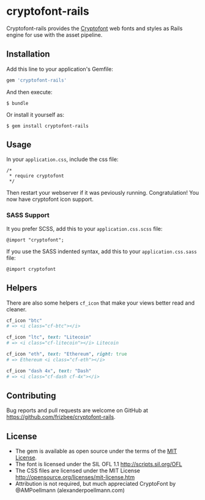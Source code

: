 # cryptofont-rails

Cryptofont-rails provides the [Cryptofont](https://cryptofont.com/) web fonts and styles as Rails engine for use with the asset pipeline.

## Installation

Add this line to your application's Gemfile:

```ruby
gem 'cryptofont-rails'
```

And then execute:

    $ bundle

Or install it yourself as:

    $ gem install cryptofont-rails

## Usage

In your `application.css`, include the css file:
```
/*
 * require cryptofont
 */
```
Then restart your webserver if it was peviously running.
Congratulation! You now have cryptofont icon support.

### SASS Support
It you prefer SCSS, add this to your `application.css.scss` file:
```
@import "cryptofont";
```
If you use the SASS indented syntax, add this to your `application.css.sass` file:
```
@import cryptofont
```

## Helpers
There are also some helpers `cf_icon` that make your views better read and cleaner.

```ruby
cf_icon "btc"
# => <i class="cf-btc"></i>

cf_icon "ltc", text: "Litecoin"
# => <i class="cf-litecoin"></i> Litecoin

cf_icon "eth", text: "Ethereum", right: true
# => Ethereum <i class="cf-eth"></i>

cf_icon "dash 4x", text: "Dash"
# => <i class="cf-dash cf-4x"></i>
```

## Contributing

Bug reports and pull requests are welcome on GitHub at https://github.com/frizbee/cryptofont-rails.

## License

* The gem is available as open source under the terms of the [MIT License](https://opensource.org/licenses/MIT).
* The font is licensed under the SIL OFL 1.1 http://scripts.sil.org/OFL
* The CSS files are licensed under the MIT License http://opensource.org/licenses/mit-license.htm
* Attribution is not required, but much appreciated CryptoFont by @AMPoellmann (alexanderpoellmann.com)
